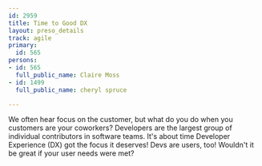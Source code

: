 ```yaml
---
id: 2959
title: Time to Good DX
layout: preso_details
track: agile
primary:
  id: 565
persons:
- id: 565
  full_public_name: Claire Moss
- id: 1499
  full_public_name: cheryl spruce

---
```

We often hear focus on the customer, but what do you do when you customers are your coworkers? Developers are the largest group of individual contributors in software teams. It's about time Developer Experience (DX) got the focus it deserves! Devs are users, too! Wouldn't it be great if your user needs were met?